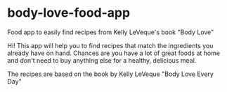 # body-love-food-app
Food app to easily find recipes from Kelly LeVeque's book "Body Love"

Hi! This app will help you to find recipes that match the ingredients you already have on hand. Chances are you have a lot of great foods at home and don't need to buy anything else for a healthy, delicious meal.

The recipes are based on the book by Kelly LeVeque "Body Love Every Day"
